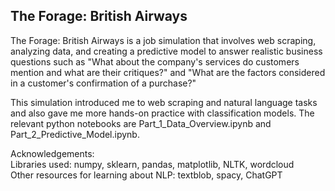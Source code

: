 ## The Forage: British Airways  
The Forage: British Airways is a job simulation that involves web scraping, analyzing data, and creating a predictive model to answer realistic business questions such as "What about the company's services do customers mention and what are their critiques?" and "What are the factors considered in a customer's confirmation of a purchase?"  

This simulation introduced me to web scraping and natural language tasks and also gave me more hands-on practice with classification models. 
The relevant python notebooks are Part_1_Data_Overview.ipynb and Part_2_Predictive_Model.ipynb.

Acknowledgements:  
Libraries used: numpy, sklearn, pandas, matplotlib, NLTK, wordcloud  
Other resources for learning about NLP: textblob, spacy, ChatGPT
